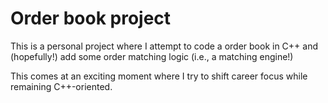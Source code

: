 # Order book project

This is a personal project where I attempt to code a order book in C++ and (hopefully!) add some order matching logic (i.e., a matching engine!)

This comes at an exciting moment where I try to shift career focus while remaining C++-oriented.
